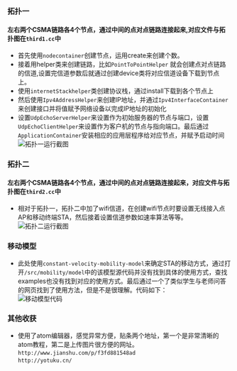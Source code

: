 
### 拓扑一
#### 左右两个CSMA链路各4个节点，通过中间的点对点链路连接起来,对应文件与拓扑图在`third1.cc`中
+ 首先使用`nodecontainer`创建节点，运用create来创建个数。<br>
+ 接着用helper类来创建链路，比如`PointToPointHelper`
就会创建点对点链路的信道,设置完信道参数后就通过创建device类将对应信道设备下载到节点上。<br>
+ 使用`internetStackhelper`类创建协议栈，通过install下载到各个节点上<br>
+ 然后使用`Ipv4AddressHelper`来创建IP地址，并通过`Ipv4InterfaceContainer`来创建接口并将值赋予网络设备以完成IP地址的初始化<br>
+ 设置`UdpEchoServerHelper`来设置作为初始服务器的节点与端口，设置`UdpEchoClientHelper`来设置作为客户机的节点与指向端口。最后通过`ApplicationContainer`安装相应的应用层程序给对应节点，并赋予启动时间<br>
![拓扑一运行截图](http://i1.piimg.com/567571/c6cb8e32022dbc0f.png])<br>

### 拓扑二
#### 左右两个CSMA链路各4个节点，通过中间的点对点链路连接起来，对应文件与拓扑图在`third2.cc`中
+ 相对于拓扑一，拓扑二中加了wifi信道，在创建wifi节点时要设置无线接入点AP和移动终端STA，然后接着设置信道参数如速率算法等等。
![拓扑二运行截图](http://i2.piimg.com/567571/da8f3acbeff84764.png)<br>

### 移动模型
+ 此处使用`constant-velocity-mobility-model`来确定STA的移动方式，通过打开`/src/mobility/model`中的该模型源代码并没有找到具体的使用方式，查找examples也没有找到对应的使用方式。最后通过一个了类似学生与老师问答的网页找到了使用方法，但是不是很理解。代码如下：<br>
![移动模型代码](http://i2.piimg.com/567571/2b6ee47a537d2169.png)<br>

### 其他收获
+ 使用了atom编辑器，感觉异常方便，贴条两个地址，第一个是非常清晰的atom教程，第二是上传图片很方便的网址。<br>
`http://www.jianshu.com/p/f3fd881548ad`<br>
`http://yotuku.cn/`
